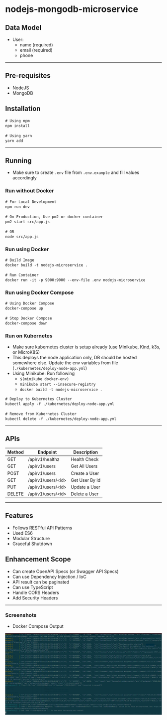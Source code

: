 # nodejs-mongodb-microservice

## Data Model

- User:
  - name (required)
  - email (required)
  - phone

---

## Pre-requisites

- NodeJS
- MongoDB

## Installation

```shell
# Using npm
npm install

# Using yarn
yarn add
```

---

## Running

- Make sure to create `.env` file from `.env.example` and fill values accordingly

### Run without Docker

```shell
# For Local Development
npm run dev

# On Production, Use pm2 or docker container
pm2 start src/app.js

# OR
node src/app.js
```

### Run using Docker

```shell
# Build Image
docker build -t nodejs-microservice .

# Run Container
docker run -it -p 9000:9000 --env-file .env nodejs-microservice
```

### Run using Docker Compose

```shell
# Using Docker Compose
docker-compose up

# Stop Docker Compose
docker-compose down
```

### Run on Kubernetes

- Make sure kubernetes cluster is setup already (use Minikube, Kind, k3s, or MicroK8S)
- This deploys the node application only, DB should be hosted somewhere else. Update the env variables from file (`./kubernetes/deploy-node-app.yml`)
- Using Minikube: Run following
  - `$(minikube docker-env)`
  - `minikube start --insecure-registry`
  - `docker build -t nodejs-microservice .`

```shell
# Deploy to Kubernetes Cluster
kubectl apply -f ./kubernetes/deploy-node-app.yml

# Remove from Kubernetes Cluster
kubectl delete -f ./kubernetes/deploy-node-app.yml
```

---

## APIs

| Method | Endpoint | Description |
| --- | --- | --- |
| GET | /api/v1/healthz | Health Check |
| GET | /api/v1/users | Get All Users |
| POST | /api/v1/users | Create a User |
| GET | /api/v1/users/\<id\> | Get User By Id |
| PUT | /api/v1/users/\<id\> | Update a User |
| DELETE | /api/v1/users/\<id\> | Delete a User |

---

## Features

- Follows RESTful API Patterns
- Used ES6
- Modular Structure
- Graceful Shutdown

## Enhancement Scope

- Can create OpenAPI Specs (or Swagger API Specs)
- Can use Dependency Injection / IoC
- API result can be paginated
- Can use TypeScript
- Handle CORS Headers
- Add Security Headers

---

### Screenshots

- Docker Compose Output

![Docker Compose](./screenshots/docker-compose.png)
